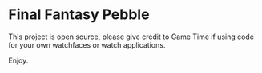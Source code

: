 # Final Fantasy Pebble

This project is open source, please give credit to Game Time if using code for your own watchfaces or watch applications.

Enjoy.
